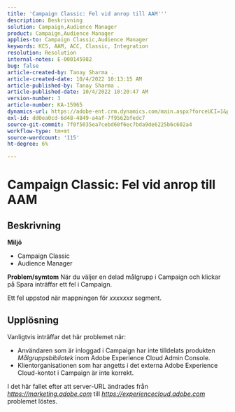 ```yaml
---
title: 'Campaign Classic: Fel vid anrop till AAM'''
description: Beskrivning
solution: Campaign,Audience Manager
product: Campaign,Audience Manager
applies-to: Campaign Classic,Audience Manager
keywords: KCS, AAM, ACC, Classic, Integration
resolution: Resolution
internal-notes: E-000145982
bug: false
article-created-by: Tanay Sharma .
article-created-date: 10/4/2022 10:13:15 AM
article-published-by: Tanay Sharma .
article-published-date: 10/4/2022 10:20:47 AM
version-number: 3
article-number: KA-15965
dynamics-url: https://adobe-ent.crm.dynamics.com/main.aspx?forceUCI=1&pagetype=entityrecord&etn=knowledgearticle&id=a5fa2f27-cd43-ed11-bba2-0022480868ff
exl-id: dd0ea0cd-6d48-4849-a4af-7f9562bfedc7
source-git-commit: 7f0f5035ea7cebd60f6ec7bda9de6225b6c602a4
workflow-type: tm+mt
source-wordcount: '115'
ht-degree: 6%

---
```


# Campaign Classic: Fel vid anrop till AAM

## Beskrivning

<b>Miljö</b>
- Campaign Classic
- Audience Manager



<b>Problem/symtom</b>
När du väljer en delad målgrupp i Campaign och klickar på Spara inträffar ett fel i Campaign.

Ett fel uppstod när mappningen för *xxxxxxx* segment.


## Upplösning


Vanligtvis inträffar det här problemet när:

- Användaren som är inloggad i Campaign har inte tilldelats produkten *Målgruppsbibliotek* inom Adobe Experience Cloud Admin Console.
- Klientorganisationen som har angetts i det externa Adobe Experience Cloud-kontot i Campaign är inte korrekt.


I det här fallet efter att server-URL ändrades från *https://marketing.adobe.com* till *https://experiencecloud.adobe.com* problemet löstes.

